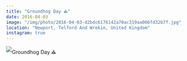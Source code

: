 ```yaml
---
title: "Groundhog Day ⛪️"
date: 2016-04-03
image: "/img/photo/2016-04-03-d2bdc6176142a70ac319aa066fd32b7f.jpg"
location: "Newport, Telford And Wrekin, United Kingdom"
instagram: true
---
```


![Groundhog Day ⛪️](/img/photo/2016-04-03-d2bdc6176142a70ac319aa066fd32b7f.jpg)
